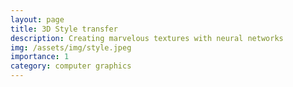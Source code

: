 ```yaml
---
layout: page
title: 3D Style transfer
description: Creating marvelous textures with neural networks 
img: /assets/img/style.jpeg
importance: 1
category: computer graphics
---
```





